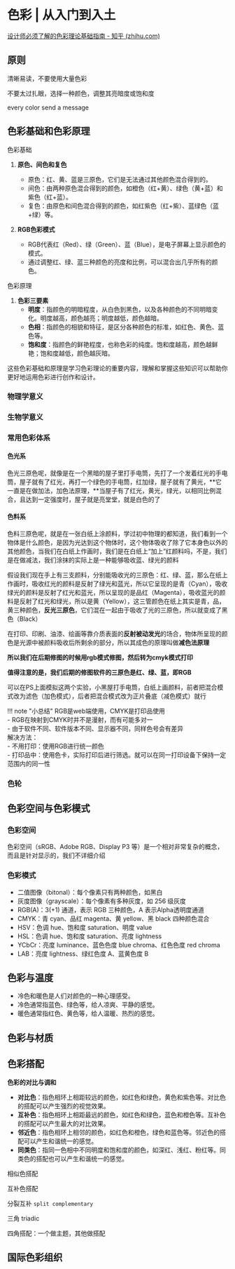 # 色彩 | 从入门到入土

[设计师必须了解的色彩理论基础指南 - 知乎 (zhihu.com)](https://zhuanlan.zhihu.com/p/360083255)

## 原则

清晰易读，不要使用大量色彩

不要太过扎眼，选择一种颜色，调整其亮暗度或饱和度

every color send a message



## 色彩基础和色彩原理

色彩基础

1. **原色、间色和复色**
   - 原色：红、黄、蓝是三原色，它们是无法通过其他颜色混合得到的。
   - 间色：由两种原色混合得到的颜色，如橙色（红+黄）、绿色（黄+蓝）和紫色（红+蓝）。
   - 复色：由原色和间色混合得到的颜色，如红紫色（红+紫）、蓝绿色（蓝+绿）等。

2. **RGB色彩模式**
   - RGB代表红（Red）、绿（Green）、蓝（Blue），是电子屏幕上显示颜色的模式。
   - 通过调整红、绿、蓝三种颜色的亮度和比例，可以混合出几乎所有的颜色。

色彩原理

1. **色彩三要素**
   - **明度**：指颜色的明暗程度，从白色到黑色，以及各种颜色的不同明暗变化。明度越高，颜色越亮；明度越低，颜色越暗。
   - **色相**：指颜色的相貌和特征，是区分各种颜色的标准，如红色、黄色、蓝色等。
   - **饱和度**：指颜色的鲜艳程度，也称色彩的纯度。饱和度越高，颜色越鲜艳；饱和度越低，颜色越灰暗。

这些色彩基础和原理是学习色彩理论的重要内容，理解和掌握这些知识可以帮助你更好地运用色彩进行创作和设计。

### 物理学意义

### 生物学意义

### 常用色彩体系

#### 色光系

色光三原色呢，就像是在一个黑暗的屋子里打手电筒，先打了一个发着红光的手电筒，屋子就有了红光，再打一个绿色的手电筒，红加绿，屋子就有了黄光，**它一直是在做加法，加色法原理，**当屋子有了红光，黄光，绿光，以相同比例混合，且达到一定强度时，屋子就是亮堂堂，就是白色的了



#### 色料系

色料三原色呢，就是在一张白纸上涂颜料，学过初中物理的都知道，我们看到一个物体是什么颜色，是因为光达到这个物体时，这个物体吸收了除了它本身色以外的其他颜色，当我们在白纸上作画时，我们是在白纸上“加上”红颜料吗，不是，我们是在做减法，我们涂抹的实际上是一种能够吸收蓝、绿光的颜料

假设我们现在手上有三支颜料，分别能吸收光的三原色：红、绿、蓝，那么在纸上作画时，吸收红光的颜料是反射了绿光和蓝光，所以它呈现的是青（Cyan），吸收绿光的颜料是反射了红光和蓝光，所以呈现的是品红（Magenta），吸收蓝光的颜料是反射了红光和绿光，所以是黄（Yellow），这三管颜色在纸上其实是青，品，黄三种颜色，**反光三原色**，它们混在一起由于吸收了光的三原色，所以就变成了黑色（Black）

在打印、印刷、油漆、绘画等靠介质表面的**反射被动发光**的场合，物体所呈现的颜色是光源中被颜料吸收后所剩余的部分，所以其成色的原理叫做**减色法原理**

**所以我们在后期修图的时候用rgb模式修图，然后转为cmyk模式打印**

**值得注意的是，我们后期的修图软件的三原色是红、绿、蓝，即RGB**

可以在PS上面模拟这两个实验，小黑屋打手电筒，白纸上画颜料，前者把混合模式改为滤色（加色模式），后者把混合模式改为正片叠底（减色模式）就行

!!! note "小总结"
	RGB是web端使用，CMYK是打印品使用<br>
     - RGB在映射到CMYK时并不是漫射，而有可能多对一<br>
     - 由于软件不同、软件版本不同、显示器不同，同样色号会有差异<br>
    解决方法：<br>
    - 不用打印：使用RGB进行统一颜色<br>
    - 打印品中：使用色卡，实际打印后进行筛选。就可以在同一打印设备下保持一定范围内的同一性<br>

### 色轮

## 色彩空间与色彩模式

### 色彩空间
色彩空间（sRGB、Adobe RGB、Display P3 等）是一个相对非常复杂的概念，而且是针对显示的，我们不详细介绍

### 色彩模式

- 二值图像（bitonal）：每个像素只有两种颜色，如黑白
- 灰度图像（grayscale）：每个像素有多种灰度，如 256 级灰度
- RGB(A)：3(+1) 通道，表示 RGB 三种颜色，A 表示Alpha透明度通道
- CMYK：青 cyan、品红 magenta、黄 yellow、黑 black 四种颜色混合
- HSV：色调 hue、饱和度 saturation、明度 value
- HSL：色调 hue、饱和度 saturation、亮度 lightness
- YCbCr：亮度 luminance、蓝色色度 blue chroma、红色色度 red chroma
- LAB：亮度 lightness、绿红色度 A、蓝黄色度 B

## 色彩与温度

- 冷色和暖色是人们对颜色的一种心理感受。
- 冷色通常指蓝色、绿色等，给人凉爽、平静的感觉。
- 暖色通常指红色、黄色等，给人温暖、热烈的感觉。



## 色彩与材质







## 色彩搭配

**色彩的对比与调和**

- **对比色**：指色相环上相距较远的颜色，如红色和绿色，黄色和紫色等。对比色的搭配可以产生强烈的视觉效果。
- **互补色**：指色相环上相距最远的颜色，如红色和绿色，蓝色和橙色等。互补色的搭配可以产生最大的对比效果。
- **邻近色**：指色相环上相邻的颜色，如红色和橙色，绿色和蓝色等。邻近色的搭配可以产生和谐统一的感觉。
- **同类色**：指同一色相中不同明度和饱和度的颜色，如深红、浅红、粉红等。同类色的搭配也可以产生和谐统一的感觉。

相似色搭配



互补色搭配

分裂互补 `split complementary`



三角 triadic



四角搭配：一个做主题，其他做搭配







## 国际色彩组织

